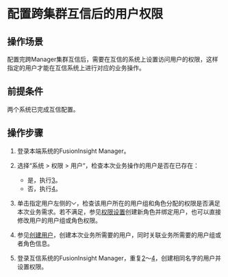 # 配置跨集群互信后的用户权限<a name="admin_guide_000178"></a>

## 操作场景<a name="zh-cn_topic_0263899494_s75665da63f0443f785591b7a70553719"></a>

配置完跨Manager集群互信后，需要在互信的系统上设置访问用户的权限，这样指定的用户才能在互信系统上进行对应的业务操作。

## 前提条件<a name="zh-cn_topic_0263899494_s5f86e9aedcbb4520acd8ab1983f222c7"></a>

两个系统已完成互信配置。

## 操作步骤<a name="zh-cn_topic_0263899494_section1943317371599"></a>

1.  登录本端系统的FusionInsight Manager。
2.  <a name="zh-cn_topic_0263899494_zh-cn_topic_0046737084_chk_user"></a>选择“系统  \>  权限  \>  用户“，检查本次业务操作的用户是否在已存在：
    -   是，执行[3](#zh-cn_topic_0263899494_zh-cn_topic_0046737084_mod_user)。
    -   否，执行[4](#zh-cn_topic_0263899494_zh-cn_topic_0046737084_add_user)。

3.  <a name="zh-cn_topic_0263899494_zh-cn_topic_0046737084_mod_user"></a>单击指定用户左侧的![](figures/zh-cn_image_0263899656.png)，检查该用户所在的用户组和角色分配的权限是否满足本次业务需求。若不满足，参见[权限设置](权限设置.md#admin_guide_000135)创建新角色并绑定用户，也可以直接修改用户的用户组或角色权限。
4.  <a name="zh-cn_topic_0263899494_zh-cn_topic_0046737084_add_user"></a>参见[创建用户](创建用户-101.md#admin_guide_000137)，创建本次业务所需要的用户，同时关联业务所需要的用户组或者角色信息。
5.  登录互信系统的FusionInsight Manager，重复[2](#zh-cn_topic_0263899494_zh-cn_topic_0046737084_chk_user)～[4](#zh-cn_topic_0263899494_zh-cn_topic_0046737084_add_user)，创建相同名字的用户并设置权限。

